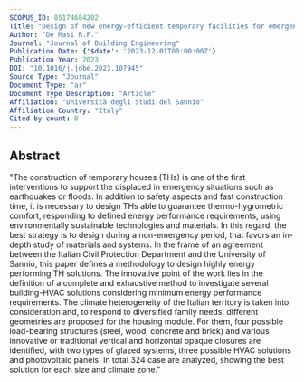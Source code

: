 ```yaml
---
SCOPUS_ID: 85174684202
Title: "Design of new energy-efficient temporary facilities for emergency housing: An Italian case"
Author: "De Masi R.F."
Journal: "Journal of Building Engineering"
Publication Date: {'$date': '2023-12-01T00:00:00Z'}
Publication Year: 2023
DOI: "10.1016/j.jobe.2023.107945"
Source Type: "Journal"
Document Type: "ar"
Document Type Description: "Article"
Affiliation: "Università degli Studi del Sannio"
Affiliation Country: "Italy"
Cited by count: 0
---
```


## Abstract
"The construction of temporary houses (THs) is one of the first interventions to support the displaced in emergency situations such as earthquakes or floods. In addition to safety aspects and fast construction time, it is necessary to design THs able to guarantee thermo-hygrometric comfort, responding to defined energy performance requirements, using environmentally sustainable technologies and materials. In this regard, the best strategy is to design during a non-emergency period, that favors an in-depth study of materials and systems. In the frame of an agreement between the Italian Civil Protection Department and the University of Sannio, this paper defines a methodology to design highly energy performing TH solutions. The innovative point of the work lies in the definition of a complete and exhaustive method to investigate several building-HVAC solutions considering minimum energy performance requirements. The climate heterogeneity of the Italian territory is taken into consideration and, to respond to diversified family needs, different geometries are proposed for the housing module. For them, four possible load-bearing structures (steel, wood, concrete and brick) and various innovative or traditional vertical and horizontal opaque closures are identified, with two types of glazed systems, three possible HVAC solutions and photovoltaic panels. In total 324 case are analyzed, showing the best solution for each size and climate zone."
